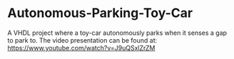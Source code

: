 # Autonomous-Parking-Toy-Car
A VHDL project where a toy-car autonomously parks when it senses a gap to park to. The video presentation can be found at:  https://www.youtube.com/watch?v=J9uQSxlZrZM

